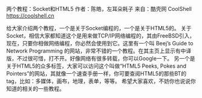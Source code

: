 两个教程：Socket和HTML5
作者：陈皓，左耳朵耗子
来自：酷壳网 CoolShell https://coolshell.cn

给大家介绍两个教程，一个是关于Socket编程的，一个是关于HTML5的。
关于Socket，相信大家都知道这个是用来做TCP/IP网络编程的，其由FreeBSD引入，现在，只要你相做网络编程，你必然会使用到它。这里有一个叫 Beej’s Guide to Network Programming 的网站，非常不错的一个教程。在其主页上显示有中译版，不过很可惜，打不开。好像网络有很多转载，你可以Google一下。
另一个是关于HTML5的众多标签，大家可以访问这个叫做“HTML5 Peeks, Pokes and Pointers”的网站，其就像一个速查手册一样，你可要查阅HTML5的那些BT的tag，比如：多媒体，画布，地理，表单，等等。
希望大家喜欢，不妨你也说说你知道的相关的一些教程。